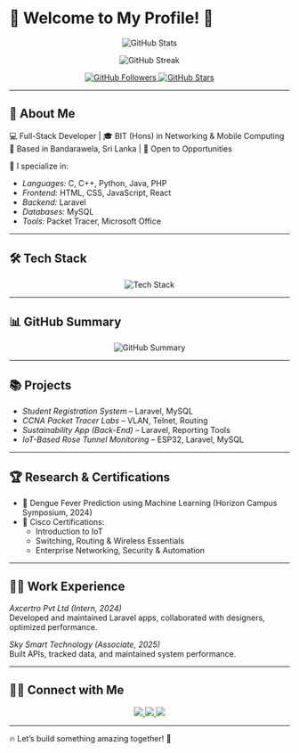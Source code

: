 # 🚀 Welcome to My Profile! 🚀  

<p align="center">
  <img src="https://github-readme-stats.vercel.app/api?username=tharaka-prasad&show_icons=true&theme=radical&hide_border=true" alt="GitHub Stats">
</p>

<p align="center">
  <img src="https://github-readme-streak-stats.herokuapp.com/?user=tharaka-prasad&theme=radical&hide_border=true" alt="GitHub Streak">
</p>

<p align="center">
  <a href="https://github.com/tharaka-prasad">
    <img src="https://img.shields.io/github/followers/tharaka-prasad?label=Follow&style=social" alt="GitHub Followers">
  </a>
  <a href="https://github.com/tharaka-prasad">
    <img src="https://img.shields.io/github/stars/tharaka-prasad?label=Stars&style=social" alt="GitHub Stars">
  </a>
</p>

---

## 🌟 About Me  
💻 Full-Stack Developer | 🎓 BIT (Hons) in Networking & Mobile Computing  
📍 Based in Bandarawela, Sri Lanka | 💼 Open to Opportunities  

🔹 I specialize in:  
- *Languages:* C, C++, Python, Java, PHP  
- *Frontend:* HTML, CSS, JavaScript, React  
- *Backend:* Laravel  
- *Databases:* MySQL  
- *Tools:* Packet Tracer, Microsoft Office  

---

## 🛠 Tech Stack  

<p align="center">
  <img src="https://skillicons.dev/icons?i=c,cpp,python,java,php,react,laravel,js,html,css,mysql&theme=dark" alt="Tech Stack">
</p>

---

## 📊 GitHub Summary  

<p align="center">
  <img src="https://github-profile-summary-cards.vercel.app/api/cards/profile-details?username=tharaka-prasad&theme=radical" alt="GitHub Summary">
</p>

---

## 📚 Projects  
- *Student Registration System* – Laravel, MySQL  
- *CCNA Packet Tracer Labs* – VLAN, Telnet, Routing  
- *Sustainability App (Back-End)* – Laravel, Reporting Tools  
- *IoT-Based Rose Tunnel Monitoring* – ESP32, Laravel, MySQL  

---

## 🏆 Research & Certifications  
- 🧠 Dengue Fever Prediction using Machine Learning (Horizon Campus Symposium, 2024)  
- 📜 Cisco Certifications:  
   - Introduction to IoT  
   - Switching, Routing & Wireless Essentials  
   - Enterprise Networking, Security & Automation  

---

## 👨‍💼 Work Experience  
*Axcertro Pvt Ltd (Intern, 2024)*  
Developed and maintained Laravel apps, collaborated with designers, optimized performance.

*Sky Smart Technology (Associate, 2025)*  
Built APIs, tracked data, and maintained system performance.

---

## 👯‍♂️ Connect with Me  

<p align="center">
  <a href="https://github.com/tharaka-prasad">
    <img src="https://img.shields.io/badge/GitHub-181717?style=for-the-badge&logo=github&logoColor=white">
  </a>
  <a href="https://www.linkedin.com/in/tharaka-prasad-0408bb241/">
    <img src="https://img.shields.io/badge/LinkedIn-0077B5?style=for-the-badge&logo=linkedin&logoColor=white">
  </a>
  <a href="mailto:tharakaprasad04@gmail.com">
    <img src="https://img.shields.io/badge/Email-D14836?style=for-the-badge&logo=gmail&logoColor=white">
  </a>
</p>

---

🔥 Let’s build something amazing together! 🚀
